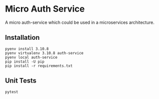# Micro Auth Service

A micro auth-service which could be used in a microservices architecture.

## Installation

```
pyenv install 3.10.8
pyenv virtualenv 3.10.8 auth-service
pyenv local auth-service
pip install -U pip
pip install -r requirements.txt
```

## Unit Tests

```
pytest
```
